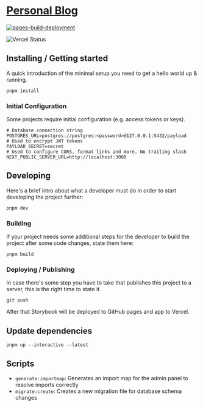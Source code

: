# [Personal Blog](mikaellbalin.com)

[![pages-build-deployment](https://github.com/mikaelbalin/mikaelbalin.github.io/actions/workflows/pages/pages-build-deployment/badge.svg?branch=main)](https://github.com/mikaelbalin/mikaelbalin.github.io/actions/workflows/pages/pages-build-deployment)

![Vercel Status](https://vercelbadge.vercel.app/api/mikaelbalin/mikaelbalin.github.io?style=flat)

## Installing / Getting started

A quick introduction of the minimal setup you need to get a hello world up & running.

```shell
pnpm install
```

### Initial Configuration

Some projects require initial configuration (e.g. access tokens or keys).

```shell
# Database connection string
POSTGRES_URL=postgres://postgres:<password>@127.0.0.1:5432/payload
# Used to encrypt JWT tokens
PAYLOAD_SECRET=secret
# Used to configure CORS, format links and more. No trailing slash
NEXT_PUBLIC_SERVER_URL=http://localhost:3000
```

## Developing

Here's a brief intro about what a developer must do in order to start developing the project further:

```shell
pnpm dev
```

### Building

If your project needs some additional steps for the developer to build the
project after some code changes, state them here:

```shell
pnpm build
```

### Deploying / Publishing

In case there's some step you have to take that publishes this project to a
server, this is the right time to state it.

```shell
git push
```

After that Storybook will be deployed to GitHub pages and app to Vercel.

## Update dependencies

```shell
pnpm up --interactive --latest
```

## Scripts

- `generate:importmap`: Generates an import map for the admin panel to resolve imports correctly
- `migrate:create`: Creates a new migration file for database schema changes

